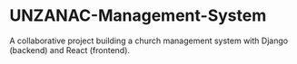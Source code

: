 # UNZANAC-Management-System
A collaborative project building a church management system with Django (backend) and React (frontend). 
